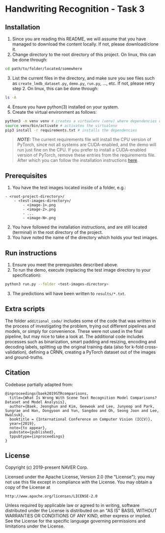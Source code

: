 # Handwriting Recognition - Task 3

## Installation

1. Since you are reading this README, we will assume that you have managed to download the content locally. If not, please download/clone it.
2. Change directory to the root directory of this project. On linux, this can be done through:
```bash
cd path/to/folder/located/somewhere
```
3. List the current files in the directory, and make sure you see files such as `create_lmdb_dataset.py`, `demo.py`, `run.py`, ..., etc. If not, please retry step 2. On linux, this can be done through:
```bash
ls -A
```
4. Ensure you have python(3) installed on your system.
5. Create the virtual environment as follows:
``` bash
python3 -m venv venv # creates a virtualenv (venv) where dependencies will be installed
source venv/bin/activate # activates the virtualenv
pip3 install -r requirements.txt # installs the dependencies
```
> **_NOTE:_** The current requirements file will install the CPU version of PyTorch, since not all systems are CUDA-enabled, and the demo will run just fine on the CPU. If you prefer to install a CUDA-enabled version of PyTorch, remove these entries from the requirements file. After which you can follow the installation instructions [here](https://pytorch.org/).

## Prerequisites
1. You have the test images located inside of a folder, e.g.:
```
- <root-project-directory>/
    - <test-images-directory>/
        - <image-1>.png
        - <image-2>.png
        - ...
        - <image-N>.png
```
2. You have followed the installation instructions, and are still located (terminal) in the root directory of the project.
3. You have noted the name of the directory which holds your test images.

## Run instructions
1. Ensure you meet the prerequisites described above.
2. To run the demo, execute (replacing the test image directory to your specification):
```bash
python3 run.py --folder <test-images-directory>
```
3. The predictions will have been written to `results/*.txt`.

## Extra scripts
The folder `additional_code/` includes some of the code that was written in the process of investigating the problem, trying out different pipelines and models, or simply for convenience. These were not used in the final pipeline, but may nice to take a look at. The additional code includes processes such as binarization, smart padding and resizing, encoding and decoding labels, splitting up the original training data (also for k-fold cross-validation), defining a CRNN, creating a PyTorch dataset out of the images and ground-truths.

## Citation
Codebase partially adapted from:
```
@inproceedings{baek2019STRcomparisons,
  title={What Is Wrong With Scene Text Recognition Model Comparisons? Dataset and Model Analysis},
  author={Baek, Jeonghun and Kim, Geewook and Lee, Junyeop and Park, Sungrae and Han, Dongyoon and Yun, Sangdoo and Oh, Seong Joon and Lee, Hwalsuk},
  booktitle = {International Conference on Computer Vision (ICCV)},
  year={2019},
  note={to appear},
  pubstate={published},
  tppubtype={inproceedings}
}
```

## License
Copyright (c) 2019-present NAVER Corp.

Licensed under the Apache License, Version 2.0 (the "License");
you may not use this file except in compliance with the License.
You may obtain a copy of the License at

    http://www.apache.org/licenses/LICENSE-2.0

Unless required by applicable law or agreed to in writing, software
distributed under the License is distributed on an "AS IS" BASIS,
WITHOUT WARRANTIES OR CONDITIONS OF ANY KIND, either express or implied.
See the License for the specific language governing permissions and
limitations under the License.
